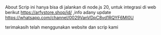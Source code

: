 About
Scrip ini hanya bisa di jalankan di node.js 20, untuk integrasi di web berikut https://arfystore.shop/id/
,info adany update https://whatsapp.com/channel/0029VanVDpC8vd1RQYF6Ml0U

terimakasih telah menggunakan website dan scrip kami

